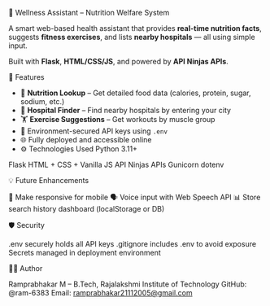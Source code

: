  🌿 Wellness Assistant – Nutrition Welfare System

A smart web-based health assistant that provides **real-time nutrition facts**, suggests **fitness exercises**, and lists **nearby hospitals** — all using simple input.

Built with **Flask**, **HTML/CSS/JS**, and powered by **API Ninjas APIs**.

 🧠 Features

- 🥗 **Nutrition Lookup** – Get detailed food data (calories, protein, sugar, sodium, etc.)
- 🏥 **Hospital Finder** – Find nearby hospitals by entering your city
- 🏋️ **Exercise Suggestions** – Get workouts by muscle group
- 🔐 Environment-secured API keys using `.env`
- 🌐 Fully deployed and accessible online
- ⚙️ Technologies Used
Python 3.11+

Flask
HTML + CSS + Vanilla JS
API Ninjas APIs
Gunicorn
dotenv

💡 Future Enhancements

📱 Make responsive for mobile
🗣️ Voice input with Web Speech API
📊 Store search history dashboard (localStorage or DB)

🛡️ Security

.env securely holds all API keys
.gitignore includes .env to avoid exposure
Secrets managed in deployment environment

👨‍💻 Author

Ramprabhakar M – B.Tech, Rajalakshmi Institute of Technology
GitHub: @ram-6383
Email: ramprabhakar21112005@gmail.com
